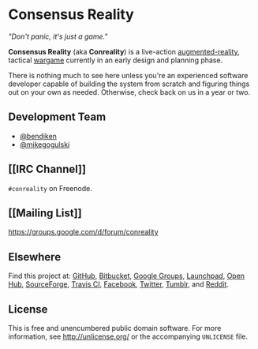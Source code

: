 Consensus Reality
=================

*"Don't panic, it's just a game."*

**Consensus Reality** (aka **Conreality**) is a live-action
[augmented-reality](https://github.com/conreality/consensus/wiki/Glossary#augmented-reality),
tactical [wargame](https://github.com/conreality/consensus/wiki/Glossary#wargame)
currently in an early design and planning phase.

There is nothing much to see here unless you're an experienced software
developer capable of building the system from scratch and figuring things
out on your own as needed. Otherwise, check back on us in a year or two.

Development Team
----------------

* [@bendiken](https://github.com/bendiken)
* [@mikegogulski](https://github.com/mikegogulski)

[[IRC Channel]]
---------------

`#conreality` on Freenode.

[[Mailing List]]
----------------

https://groups.google.com/d/forum/conreality

Elsewhere
---------

Find this project at:
[GitHub](https://github.com/conreality/consensus),
[Bitbucket](https://bitbucket.org/conreality/consensus),
[Google Groups](https://groups.google.com/d/forum/conreality),
[Launchpad](https://launchpad.net/~conreality),
[Open Hub](https://www.openhub.net/p/conreality),
[SourceForge](https://sourceforge.net/projects/conreality/),
[Travis CI](https://travis-ci.org/conreality/consensus),
[Facebook](https://www.facebook.com/conreality),
[Twitter](https://twitter.com/ConrealityGame),
[Tumblr](http://conreality.tumblr.com/), and
[Reddit](https://www.reddit.com/r/Conreality/).

License
-------

This is free and unencumbered public domain software. For more information,
see http://unlicense.org/ or the accompanying `UNLICENSE` file.
